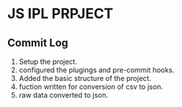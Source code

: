# JS IPL PRPJECT

## Commit Log
1. Setup the project.
2. configured the plugings and pre-commit hooks.
3. Added the basic structure of the project.
4. fuction written for conversion of csv to json.
5. raw data converted to json.
